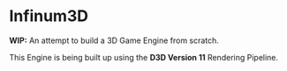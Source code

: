 # Infinum3D
**WIP:** An attempt to build a 3D Game Engine from scratch.

This Engine is being built up using the **D3D Version 11** Rendering Pipeline.
